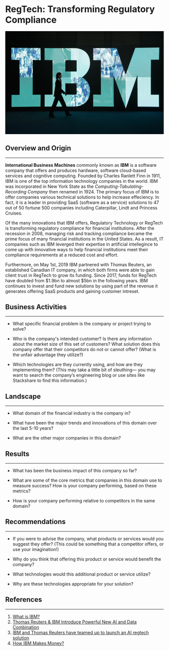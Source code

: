 # RegTech: Transforming Regulatory Compliance 

![ibm](ibm2.jpg)
## Overview and Origin
---
**International Business Machines**  commonly known as **IBM** is a software company that offers and produces hardware, software cloud-based services and cognitive computing. Founded by Charles Ranlett Finn in 1911, IBM is one of the top information technology companies in the world. IBM was incorporated in New York State as the *Computing-Tabulating-Recording Company* then renamed in 1924. The primary focus of IBM is to offer companies various technical solutions to help increase effeciency. In fact, it is a leader in providing SaaS (software as a service) solutions to 47 out of 50 fortune 500 companies including Caterpillar, Lindt and Princess Cruises.

Of the many innovations that IBM offers, Regulatory Technology or RegTech is transforming regulatory compliance for financial institutions. After the recession in 2008, managing risk and tracking compliance became the prime focus of many financial institutions in the United States. As a result, IT companies such as IBM leverged their expertise in artificial intellegince to come up with innovative ways to help financial institutions meet their compliance requirements at a reduced cost and effort. 

Furthermore, on May 1st, 2019 IBM partnered with Thomas Reuters, an established Canadian IT company, in which both firms were able to gain client trust in RegTech to grow its funding. Since 2017, funds for RegTech have doubled from $1.9bn to almost $5bn in the following years. IBM continues to invest and fund new solutions by using part of the revenue it generates offering SaaS products and gaining customer intreset.  


## Business Activities
---
* What specific financial problem is the company or project trying to solve?

* Who is the company's intended customer?  Is there any information about the market size of this set of customers?
What solution does this company offer that their competitors do not or cannot offer? (What is the unfair advantage they utilize?)

* Which technologies are they currently using, and how are they implementing them? (This may take a little bit of sleuthing–– you may want to search the company’s engineering blog or use sites like Stackshare to find this information.)


## Landscape
---
* What domain of the financial industry is the company in?

* What have been the major trends and innovations of this domain over the last 5-10 years?

* What are the other major companies in this domain?


## Results
---
* What has been the business impact of this company so far?

* What are some of the core metrics that companies in this domain use to measure success? How is your company performing, based on these metrics?

* How is your company performing relative to competitors in the same domain?


## Recommendations
---
* If you were to advise the company, what products or services would you suggest they offer? (This could be something that a competitor offers, or use your imagination!)

* Why do you think that offering this product or service would benefit the company?

* What technologies would this additional product or service utilize?

* Why are these technologies appropriate for your solution?

## References 
---
1) [What is IBM?](https://www.cbronline.com/what-is/what-is-ibm-4950406/)
2) [Thomas Reuters & IBM Introduce Powerful New AI and Data Combination](https://www.thomsonreuters.com/en/press-releases/2019/may/ibm-thomson-reuters-introduce-powerful-new-ai-and-data-combination.html)
3) [IBM and Thomas Reuters have teamed up to launch an AI regtech solution](https://www.businessinsider.com/ibm-thomson-reuters-launch-ai-regtech-solution-2019-5#:~:text=Regtech%20funding%20has%20never%20been,in%202017%20to%20%244.5%20billion)
4) [How IBM Makes Money?](https://www.investopedia.com/how-ibm-makes-money-4798528)
